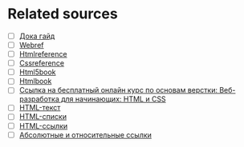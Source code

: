 # Related sources

- [ ] [Дока гайд](https://doka.guide/)
- [ ] [Webref](https://webref.ru/)
- [ ] [Htmlreference](https://htmlreference.io/)
- [ ] [Cssreference](https://cssreference.io/)
- [ ] [Html5book](https://html5book.ru/)
- [ ] [Htmlbook](https://htmlbook.ru/)
- [ ] [Ссылка на бесплатный онлайн курс по основам верстки: Веб-разработка для начинающих: HTML и CSS](https://stepik.org/course/38218/promo)
- [ ] [HTML-текст](https://html5book.ru/html-text/)
- [ ] [HTML-списки](https://html5book.ru/html-lists/)
- [ ] [HTML-ссылки](https://html5book.ru/hyperlinks-in-html/)
- [ ] [Абсолютные и относительные ссылки](https://htmlbook.ru/samhtml/ssylki/absolyutnye-i-otnositelnye-ssylki)
